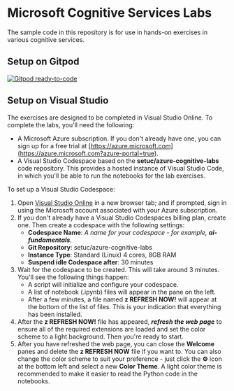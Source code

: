 # Microsoft Cognitive Services Labs

The sample code in this repository is for use in hands-on exercises in various cognitive services.

## Setup on Gitpod
[![Gitpod ready-to-code](https://img.shields.io/badge/Gitpod-ready--to--code-blue?logo=gitpod)](https://gitpod.io/#https://github.com/setuc/azure-cognitive-labs)

## Setup on Visual Studio

The exercises are designed to be completed in Visual Studio Online. To complete the labs, you'll need the following:

- A Microsoft Azure subscription. If you don't already have one, you can sign up for a free trial at [https://azure.microsoft.com](https://azure.microsoft.com?azure-portal=true).
- A Visual Studio Codespace based on the **setuc/azure-cognitive-labs** code repository. This provides a hosted instance of Visual Studio Code, in which you'll be able to run the notebooks for the lab exercises.

To set up a Visual Studio Codespace:

1. Open <a href = "https://online.visualstudio.com/environments/new?azure-portal=true&name=azure-cognitive-labs&repo=setuc/azure-cognitive-labs" target="_blank" rel="noopener">Visual Studio Online</a> in a new browser tab; and if prompted, sign in using the Microsoft account associated with your Azure subscription.
2. If you don't already have a Visual Studio Codespaces billing plan, create one. Then create a codespace with the following settings:
    - **Codespace Name**: *A name for your codespace - for example, **ai-fundamentals**.*
    - **Git Repository**: setuc/azure-cognitive-labs
    - **Instance Type**: Standard (Linux) 4 cores, 8GB RAM
    - **Suspend idle Codespace after**: 30 minutes
3. Wait for the codespace to be created. This will take around 3 minutes. You'll see the following things happen:
    - A script will initialize and configure your codespace.
    - A list of notebook (.ipynb) files will appear in the pane on the left.
    - After a few minutes, a file named **z REFRESH NOW!** will appear at the bottom of the list of files. This is your indication that everything has been installed.
5. After the **z REFRESH NOW!** file has appeared, ***refresh the web page*** to ensure all of the required extensions are loaded and set the color scheme to a light background. Then you're ready to start.
6. After you have refreshed the web page, you can close the **Welcome** panes and delete the **z REFRESH NOW** file if you want to. You can also change the color scheme to suit your preference - just click the **&#9881;** icon at the bottom left and select a new **Color Theme**. A light color theme is recommended to make it easier to read the Python code in the notebooks.
